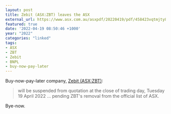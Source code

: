 ```yaml
---
layout: post
title: Zebit (ASX:ZBT) leaves the ASX
external_url: https://www.asx.com.au/asxpdf/20220419/pdf/458423vqtmjty8.pdf
featured: true
date: '2022-04-19 08:50:46 +1000'
year: "2022"
categories: "linked"
tags:
- ASX
- ZBT
- Zebit
- BNPL
- buy-now-pay-later
---
```


Buy-now-pay-later company, [Zebit (ASX:ZBT)](https://www2.asx.com.au/markets/company/ZBT):

> will be suspended from quotation at the close of trading day, Tuesday 19 April 2022 ... pending ZBT's removal from the official list of ASX.

Bye-now.
